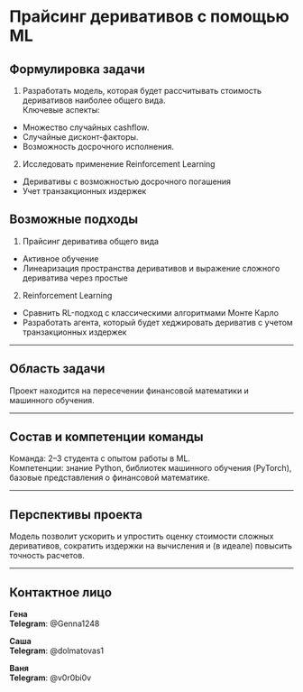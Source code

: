 # Прайсинг деривативов с помощью ML  

## **Формулировка задачи**  
1. Разработать модель, которая будет рассчитывать стоимость деривативов наиболее общего вида.  
Ключевые аспекты:  
- Множество случайных cashflow.  
- Случайные дисконт-факторы.  
- Возможность досрочного исполнения.  
2. Исследовать применение Reinforcement Learning
- Деривативы с возможностью досрочного погашения
- Учет транзакционных издержек

## **Возможные подходы**
1. Прайсинг дериватива общего вида
- Активное обучение
- Линеаризация пространства деривативов и выражение сложного дериватива через простые
2. Reinforcement Learning
- Сравнить RL-подход с классическими алгоритмами Монте Карло
- Разработать агента, который будет хеджировать дериватив с учетом транзакционных издержек


---

## **Область задачи**  
Проект находится на пересечении финансовой математики и машинного обучения.

---

## **Состав и компетенции команды**  
Команда: 2–3 студента с опытом работы в ML.  
Компетенции: знание Python, библиотек машинного обучения (PyTorch), базовые представления о финансовой математике.  

---

## **Перспективы проекта**  
Модель позволит ускорить и упростить оценку стоимости сложных деривативов, сократить издержки на вычисления и (в идеале) повысить точность расчетов.  

---

## **Контактное лицо**  
**Гена**   
**Telegram**: @Genna1248  

**Саша**   
**Telegram**: @dolmatovas1  

**Ваня**    
**Telegram**: @v0r0bi0v
